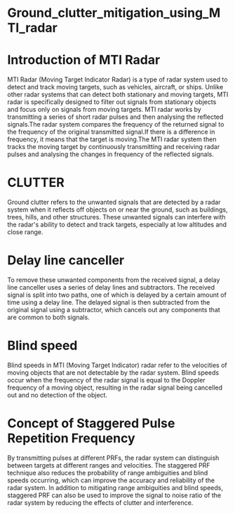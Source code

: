 # Ground_clutter_mitigation_using_MTI_radar
# Introduction of MTI Radar
MTI Radar (Moving Target Indicator Radar) is a type of radar system used to detect and track moving targets, such as vehicles, aircraft, or ships. Unlike other radar systems
that can detect both stationary and moving targets, MTI radar is specifically designed to filter out signals from stationary objects and focus only on signals from moving
targets. MTI radar works by transmitting a series of short radar pulses and then analysing the reflected signals.The radar system compares the frequency of the returned signal to the frequency of the original transmitted signal.If there is a difference in frequency, it means that the target is moving.The MTI radar system then tracks the moving target by continuously transmitting and receiving radar pulses and analysing the changes in frequency of the reflected signals.

# CLUTTER
Ground clutter refers to the unwanted signals that are detected by a radar system when it reflects off objects on or near the ground, such as buildings, trees, hills, and other structures.
These unwanted signals can interfere with the radar's ability to detect and track targets, especially at low altitudes and close range.

# Delay line canceller
To remove these unwanted components from the received signal, a delay line canceller uses a series of delay lines and subtractors. The received signal is split into two paths, one of which is delayed by a certain amount of time using a delay line. The delayed signal is then subtracted from the original signal using a subtractor, which cancels out any components that are common to both signals.
# Blind speed
Blind speeds in MTI (Moving Target Indicator) radar refer to the velocities of moving objects that are not detectable by the radar system.
Blind speeds occur when the frequency of the radar signal is equal to the Doppler frequency of a moving object, resulting in the radar signal being cancelled out and no detection of the object.
# Concept of Staggered Pulse Repetition Frequency
By transmitting pulses at different PRFs, the radar system can distinguish between targets at different ranges and velocities.
The staggered PRF technique also reduces the probability of range ambiguities and blind speeds occurring, which can improve the accuracy and reliability of the radar system.
In addition to mitigating range ambiguities and blind speeds, staggered PRF can also be used to improve the signal to noise ratio of the radar system by reducing the effects of clutter and interference.


